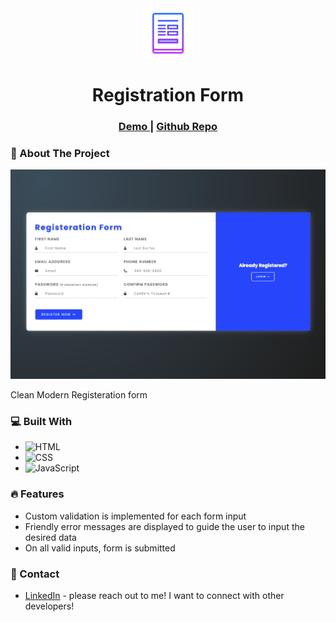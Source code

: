 <div align="center">
	<img src="form-icon.png" alt="Logo" width="80" height="80">
  <h1 align="center">Registration Form</h1>

  <div align="center">
		<h3>
			<a href="https://globoivic.github.io/Form-Validator/">
				Demo
			</a>
			<span> | </span>
			<a href="https://github.com/GloBoiVic/Form-Validator">
				Github Repo
			</a>
		</h3>
	</div>
</div>

### :page_facing_up: About The Project

![Flick Finder Screenshot](project-visual.png)

Clean Modern Registeration form

### :computer: Built With

- ![HTML][HTML-shield]
- ![CSS][CSS-shield]
- ![JavaScript][JavaScript-shield]

### :fire: Features

- Custom validation is implemented for each form input
- Friendly error messages are displayed to guide the user to input the desired data
- On all valid inputs, form is submitted

### :bust_in_silhouette: Contact

- [LinkedIn](https://www.linkedin.com/in/developing-vic/) - please reach out to me! I want to connect with other developers!

<!-- MARKDOWN LINKS & IMAGES -->

[html-shield]: https://img.shields.io/badge/HTML5-E34F26?style=for-the-badge&logo=html5&logoColor=white
[CSS-shield]: https://img.shields.io/badge/CSS3-1572B6?style=for-the-badge&logo=css3&logoColor=white
[JavaScript-shield]: https://img.shields.io/badge/JavaScript-F7DF1E?style=for-the-badge&logo=javascript&logoColor=black
